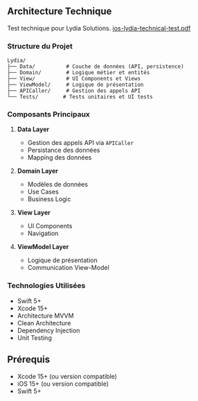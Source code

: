 ## Architecture Technique

Test technique pour Lydia Solutions. 
[ios-lydia-technical-test.pdf](https://github.com/user-attachments/files/20845404/ios-lydia-technical-test.pdf)

### Structure du Projet

```
Lydia/
├── Data/          # Couche de données (API, persistence)
├── Domain/        # Logique métier et entités
├── View/          # UI Components et Views
├── ViewModel/     # Logique de présentation
├── APICaller/     # Gestion des appels API
└── Tests/        # Tests unitaires et UI tests
```

### Composants Principaux

1. **Data Layer**
   - Gestion des appels API via `APICaller`
   - Persistance des données
   - Mapping des données

2. **Domain Layer**
   - Modèles de données
   - Use Cases
   - Business Logic

3. **View Layer**
   - UI Components
   - Navigation

4. **ViewModel Layer**
   - Logique de présentation
   - Communication View-Model

### Technologies Utilisées

- Swift 5+
- Xcode 15+
- Architecture MVVM
- Clean Architecture
- Dependency Injection
- Unit Testing

## Prérequis

- Xcode 15+ (ou version compatible)
- iOS 15+ (ou version compatible)
- Swift 5+
